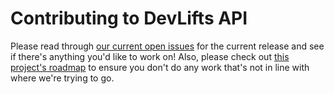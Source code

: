 # Contributing to DevLifts API

Please read through [our current open issues](https://github.com/orgs/DevLifts/projects/2) for the current release and see if there's anything you'd like to work on! Also, please check out [this project's roadmap](https://spectrum.chat/thread/091f1474-2c85-4403-ba38-4e20c766ef3b) to ensure you don't do any work that's not in line with where we're trying to go.